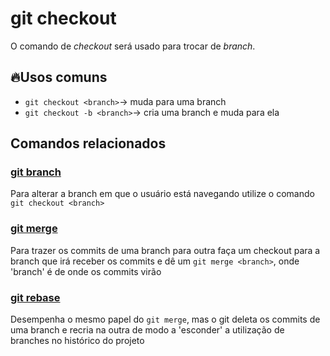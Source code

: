 # git checkout

O comando de _checkout_ será usado para trocar de _branch_.

## 🔥Usos comuns
- `git checkout <branch>`-> muda para uma branch
- `git checkout -b <branch>`-> cria uma branch e muda para ela


## Comandos relacionados
### [git branch](https://github.com/viniirbr/github-tutorial/blob/main/Comandos%20Essenciais/git-branch.md)
Para alterar a branch em que o usuário está navegando utilize o comando `git checkout <branch>`
### [git merge](https://github.com/viniirbr/github-tutorial/blob/main/Comandos%20Essenciais/git-merge.md)
Para trazer os commits de uma branch para outra faça um checkout para a branch que irá receber os commits e dê um `git merge <branch>`, onde 'branch' é de onde os commits virão
### [git rebase](https://github.com/viniirbr/github-tutorial/blob/main/Comandos%20Essenciais/git-rebase.md)
Desempenha o mesmo papel do `git merge`, mas o git deleta os commits de uma branch e recria na outra de modo a 'esconder' a utilização de branches no histórico do projeto
